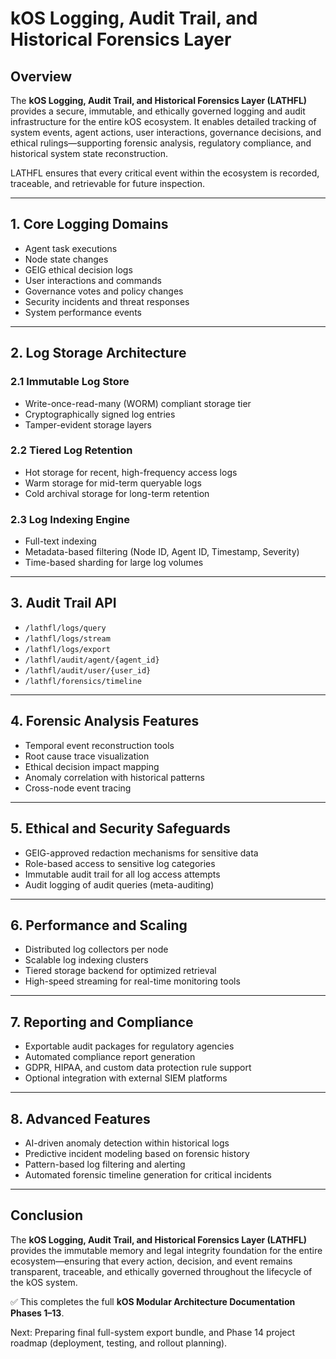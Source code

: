 # kOS Logging, Audit Trail, and Historical Forensics Layer

## Overview
The **kOS Logging, Audit Trail, and Historical Forensics Layer (LATHFL)** provides a secure, immutable, and ethically governed logging and audit infrastructure for the entire kOS ecosystem. It enables detailed tracking of system events, agent actions, user interactions, governance decisions, and ethical rulings—supporting forensic analysis, regulatory compliance, and historical system state reconstruction.

LATHFL ensures that every critical event within the ecosystem is recorded, traceable, and retrievable for future inspection.

---

## 1. Core Logging Domains

- Agent task executions
- Node state changes
- GEIG ethical decision logs
- User interactions and commands
- Governance votes and policy changes
- Security incidents and threat responses
- System performance events

---

## 2. Log Storage Architecture

### 2.1 Immutable Log Store
- Write-once-read-many (WORM) compliant storage tier
- Cryptographically signed log entries
- Tamper-evident storage layers

### 2.2 Tiered Log Retention
- Hot storage for recent, high-frequency access logs
- Warm storage for mid-term queryable logs
- Cold archival storage for long-term retention

### 2.3 Log Indexing Engine
- Full-text indexing
- Metadata-based filtering (Node ID, Agent ID, Timestamp, Severity)
- Time-based sharding for large log volumes

---

## 3. Audit Trail API

- `/lathfl/logs/query`
- `/lathfl/logs/stream`
- `/lathfl/logs/export`
- `/lathfl/audit/agent/{agent_id}`
- `/lathfl/audit/user/{user_id}`
- `/lathfl/forensics/timeline`

---

## 4. Forensic Analysis Features

- Temporal event reconstruction tools
- Root cause trace visualization
- Ethical decision impact mapping
- Anomaly correlation with historical patterns
- Cross-node event tracing

---

## 5. Ethical and Security Safeguards

- GEIG-approved redaction mechanisms for sensitive data
- Role-based access to sensitive log categories
- Immutable audit trail for all log access attempts
- Audit logging of audit queries (meta-auditing)

---

## 6. Performance and Scaling

- Distributed log collectors per node
- Scalable log indexing clusters
- Tiered storage backend for optimized retrieval
- High-speed streaming for real-time monitoring tools

---

## 7. Reporting and Compliance

- Exportable audit packages for regulatory agencies
- Automated compliance report generation
- GDPR, HIPAA, and custom data protection rule support
- Optional integration with external SIEM platforms

---

## 8. Advanced Features

- AI-driven anomaly detection within historical logs
- Predictive incident modeling based on forensic history
- Pattern-based log filtering and alerting
- Automated forensic timeline generation for critical incidents

---

## Conclusion
The **kOS Logging, Audit Trail, and Historical Forensics Layer (LATHFL)** provides the immutable memory and legal integrity foundation for the entire ecosystem—ensuring that every action, decision, and event remains transparent, traceable, and ethically governed throughout the lifecycle of the kOS system.

✅ This completes the full **kOS Modular Architecture Documentation Phases 1–13**.

Next: Preparing final full-system export bundle, and Phase 14 project roadmap (deployment, testing, and rollout planning).

